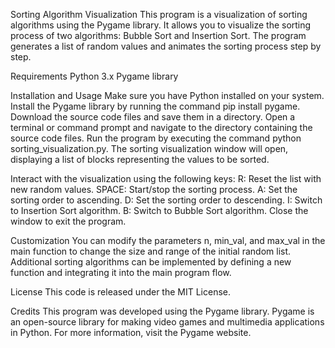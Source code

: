 Sorting Algorithm Visualization
This program is a visualization of sorting algorithms using the Pygame library. It allows you to visualize the sorting process of two algorithms: Bubble Sort and Insertion Sort. The program generates a list of random values and animates the sorting process step by step.

Requirements
Python 3.x
Pygame library

Installation and Usage
Make sure you have Python installed on your system.
Install the Pygame library by running the command pip install pygame.
Download the source code files and save them in a directory.
Open a terminal or command prompt and navigate to the directory containing the source code files.
Run the program by executing the command python sorting_visualization.py.
The sorting visualization window will open, displaying a list of blocks representing the values to be sorted.

Interact with the visualization using the following keys:
R: Reset the list with new random values.
SPACE: Start/stop the sorting process.
A: Set the sorting order to ascending.
D: Set the sorting order to descending.
I: Switch to Insertion Sort algorithm.
B: Switch to Bubble Sort algorithm.
Close the window to exit the program.

Customization
You can modify the parameters n, min_val, and max_val in the main function to change the size and range of the initial random list.
Additional sorting algorithms can be implemented by defining a new function and integrating it into the main program flow.

License
This code is released under the MIT License.

Credits
This program was developed using the Pygame library. Pygame is an open-source library for making video games and multimedia applications in Python. For more information, visit the Pygame website.
